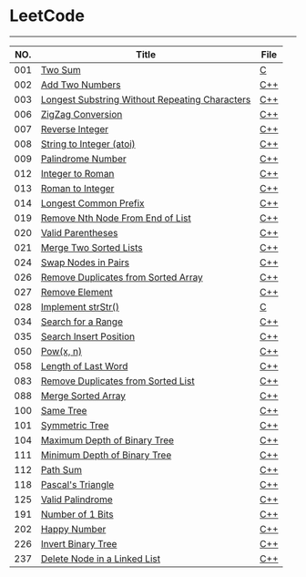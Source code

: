 # LeetCode
----------------------------------------------------------------------------------------------------------------------
  NO. |                          Title                                                                                |                   File                                                                                                 |
------|-------------------------------------------------------------------|-------------------------------------------|
  001 | [Two Sum](https://leetcode.com/problems/two-sum/)                 |[C](https://github.com/xujiada/project/blob/master/001%20Two%20Sum/solution.h)                                       |
  002 | [Add Two Numbers](https://leetcode.com/problems/add-two-numbers/) |[C++](https://github.com/xujiada/project/blob/master/002%20Add%20Two%20Numbers/main.cpp)                             |
  003 | [Longest Substring Without Repeating Characters](https://leetcode.com/problems/longest-substring-without-repeating-characters/) |[C++](https://github.com/xujiada/project/tree/master/003%20Longest%20Substring%20Without%20Repeating%20Character)    | 
  006 | [ZigZag Conversion](https://leetcode.com/problems/zigzag-conversion/) |[C++](https://github.com/xujiada/project/tree/master/006%20ZigZag%20Conversion)                                      | 
  007 | [Reverse Integer](https://leetcode.com/problems/reverse-integer/)                 |[C++](https://github.com/xujiada/project/tree/master/009%20Palindrome%20Number)                                      |
  008 | [String to Integer (atoi)](https://leetcode.com/problems/string-to-integer-atoi/)                 |[C++](https://github.com/xujiada/project/tree/master/008%20String%20to%20Integer%20(atoi))                           |
  009 | [Palindrome Number](https://leetcode.com/problems/palindrome-number/)                 |[C++](https://github.com/xujiada/project/tree/master/009%20Palindrome%20Number)                                      |
  012 | [Integer to Roman](https://leetcode.com/problems/integer-to-roman/)                 |[C++](https://github.com/xujiada/project/tree/master/012%20Integer%20to%20Roman)                                     |
  013 | [Roman to Integer](https://leetcode.com/problems/roman-to-integer/)                 |[C++](https://github.com/xujiada/project/tree/master/013%20Roman%20to%20Integer)                                     |
  014 | [Longest Common Prefix ](https://leetcode.com/problems/longest-common-prefix/)                 |[C++](https://github.com/xujiada/LeetCode/tree/master/014%20Longest%20Common%20Prefix)    |
  019 | [Remove Nth Node From End of List ](https://leetcode.com/problems/remove-nth-node-from-end-of-list/)          |[C++](https://github.com/xujiada/LeetCode/tree/master/019%20Remove%20Nth%20Node%20From%20End%20of%20List)            |
  020 | [Valid Parentheses](https://leetcode.com/problems/valid-parentheses/)          |[C++](https://github.com/xujiada/LeetCode/tree/master/020%20Valid%20Parentheses)            |
  021 | [Merge Two Sorted Lists ](https://leetcode.com/problems/merge-two-sorted-lists/)          |[C++](https://github.com/xujiada/LeetCode/tree/master/021%20Merge%20Two%20Sorted%20Lists)            |
  024 | [Swap Nodes in Pairs  ](https://leetcode.com/problems/swap-nodes-in-pairs/)          |[C++](https://github.com/xujiada/LeetCode/tree/master/024%20Swap%20Nodes%20in%20Pairs)            |
  026 | [Remove Duplicates from Sorted Array ](https://leetcode.com/problems/remove-duplicates-from-sorted-array/)          |[C++](https://github.com/xujiada/LeetCode/tree/master/026%20Remove%20Duplicates%20from%20Sorted%20Array)            |
  027 | [Remove Element ](https://leetcode.com/problems/remove-element/)          |[C++](https://github.com/xujiada/LeetCode/tree/master/027%20Remove%20Element)            |
 028 | [Implement strStr()  ](https://leetcode.com/problems/implement-strstr/)          |[C](https://github.com/xujiada/LeetCode/tree/master/028%20Implement%20strStr())            |
 034 | [Search for a Range ](https://leetcode.com/problems/search-for-a-range/)          |[C++](https://github.com/xujiada/LeetCode/tree/master/034%20Search%20for%20a%20Range)            |
  035 | [Search Insert Position ](https://leetcode.com/problems/search-insert-position/)          |[C++](https://github.com/xujiada/LeetCode/tree/master/035%20Search%20Insert%20Position)            |
 050 | [Pow(x, n) ](https://leetcode.com/problems/powx-n/)          |[C++](https://github.com/xujiada/LeetCode/tree/master/50%20Pow(x%2C%20n))            | 
 058 | [Length of Last Word ](https://leetcode.com/problems/length-of-last-word/)   |[C++](https://github.com/xujiada/LeetCode/tree/master/058%20Length%20of%20Last%20Word)            |
  083 | [Remove Duplicates from Sorted List](https://leetcode.com/problems/remove-duplicates-from-sorted-list/)          |[C++](https://github.com/xujiada/LeetCode/tree/master/083%20Remove%20Duplicates%20from%20Sorted%20List)            |
   088 | [Merge Sorted Array ](https://leetcode.com/problems/merge-sorted-array/)          |[C++](https://github.com/xujiada/LeetCode/tree/master/088%20Merge%20Sorted%20Array)            |
    100 | [Same Tree ](https://leetcode.com/problems/same-tree/)          |[C++](https://github.com/xujiada/LeetCode/tree/master/101%20Symmetric%20Tree)            |
 101 | [Symmetric Tree  ](https://leetcode.com/problems/symmetric-tree/)          |[C++](https://github.com/xujiada/LeetCode/tree/master/100%20Same%20Tree)            |
 104 | [Maximum Depth of Binary Tree  ](https://leetcode.com/problems/maximum-depth-of-binary-tree/)          |[C++](https://github.com/xujiada/LeetCode/tree/master/104%20Maximum%20Depth%20of%20Binary%20Tree)            |
 111 | [Minimum Depth of Binary Tree](https://leetcode.com/problems/maximum-depth-of-binary-tree/)          |[C++](https://github.com/xujiada/LeetCode/tree/master/111%20Minimum%20Depth%20of%20Binary%20Tree)            |
 112 | [Path Sum  ](https://leetcode.com/problems/path-sum/)          |[C++](https://github.com/xujiada/LeetCode/tree/master/112%20Path%20Sum)            |
 118 | [Pascal's Triangle](https://leetcode.com/problems/pascals-triangle/)          |[C++](https://github.com/xujiada/LeetCode/tree/master/118%20Pascal's%20Triangle)            |
  125 | [Valid Palindrome](https://leetcode.com/problems/valid-palindrome/)          |[C++](https://github.com/xujiada/LeetCode/tree/master/125%20Valid%20Palindrome)            |
       191| [Number of 1 Bits ](https://leetcode.com/problems/number-of-1-bits/)          |[C++](https://github.com/xujiada/LeetCode/tree/master/191%20Number%20of%201%20Bits)            |
  202| [Happy Number  ](https://leetcode.com/problems/number-of-1-bits/)          |[C++](https://github.com/xujiada/LeetCode/tree/master/202%20Happy%20Number)            |
  226| [Invert Binary Tree ](https://leetcode.com/problems/invert-binary-tree/)          |[C++](https://github.com/xujiada/LeetCode/tree/master/226%20Invert%20Binary%20Tree)            |
    237| [Delete Node in a Linked List ](https://leetcode.com/problems/delete-node-in-a-linked-list/)          |[C++](https://github.com/xujiada/LeetCode/tree/master/237%20Delete%20Node%20in%20a%20Linked%20List)            |

